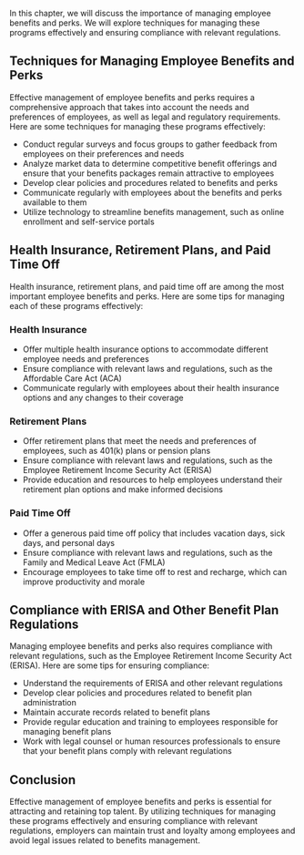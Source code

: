 
In this chapter, we will discuss the importance of managing employee benefits and perks. We will explore techniques for managing these programs effectively and ensuring compliance with relevant regulations.

Techniques for Managing Employee Benefits and Perks
---------------------------------------------------

Effective management of employee benefits and perks requires a comprehensive approach that takes into account the needs and preferences of employees, as well as legal and regulatory requirements. Here are some techniques for managing these programs effectively:

* Conduct regular surveys and focus groups to gather feedback from employees on their preferences and needs
* Analyze market data to determine competitive benefit offerings and ensure that your benefits packages remain attractive to employees
* Develop clear policies and procedures related to benefits and perks
* Communicate regularly with employees about the benefits and perks available to them
* Utilize technology to streamline benefits management, such as online enrollment and self-service portals

Health Insurance, Retirement Plans, and Paid Time Off
-----------------------------------------------------

Health insurance, retirement plans, and paid time off are among the most important employee benefits and perks. Here are some tips for managing each of these programs effectively:

### Health Insurance

* Offer multiple health insurance options to accommodate different employee needs and preferences
* Ensure compliance with relevant laws and regulations, such as the Affordable Care Act (ACA)
* Communicate regularly with employees about their health insurance options and any changes to their coverage

### Retirement Plans

* Offer retirement plans that meet the needs and preferences of employees, such as 401(k) plans or pension plans
* Ensure compliance with relevant laws and regulations, such as the Employee Retirement Income Security Act (ERISA)
* Provide education and resources to help employees understand their retirement plan options and make informed decisions

### Paid Time Off

* Offer a generous paid time off policy that includes vacation days, sick days, and personal days
* Ensure compliance with relevant laws and regulations, such as the Family and Medical Leave Act (FMLA)
* Encourage employees to take time off to rest and recharge, which can improve productivity and morale

Compliance with ERISA and Other Benefit Plan Regulations
--------------------------------------------------------

Managing employee benefits and perks also requires compliance with relevant regulations, such as the Employee Retirement Income Security Act (ERISA). Here are some tips for ensuring compliance:

* Understand the requirements of ERISA and other relevant regulations
* Develop clear policies and procedures related to benefit plan administration
* Maintain accurate records related to benefit plans
* Provide regular education and training to employees responsible for managing benefit plans
* Work with legal counsel or human resources professionals to ensure that your benefit plans comply with relevant regulations

Conclusion
----------

Effective management of employee benefits and perks is essential for attracting and retaining top talent. By utilizing techniques for managing these programs effectively and ensuring compliance with relevant regulations, employers can maintain trust and loyalty among employees and avoid legal issues related to benefits management.
